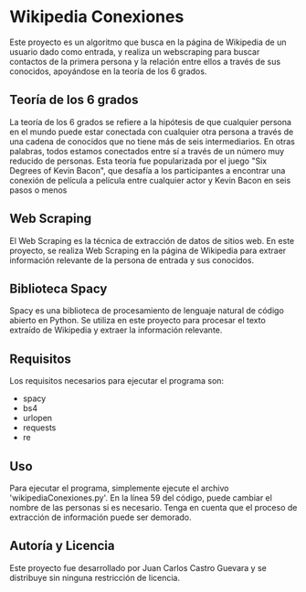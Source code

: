 # Wikipedia Conexiones

Este proyecto es un algoritmo que busca en la página de Wikipedia de un usuario dado como entrada, y realiza un webscraping para buscar contactos de la primera persona y la relación entre ellos a través de sus conocidos, apoyándose en la teoría de los 6 grados.

## Teoría de los 6 grados

La teoría de los 6 grados se refiere a la hipótesis de que cualquier persona en el mundo puede estar conectada con cualquier otra persona a través de una cadena de conocidos que no tiene más de seis intermediarios. En otras palabras, todos estamos conectados entre sí a través de un número muy reducido de personas. Esta teoría fue popularizada por el juego "Six Degrees of Kevin Bacon", que desafía a los participantes a encontrar una conexión de película a película entre cualquier actor y Kevin Bacon en seis pasos o menos

## Web Scraping

El Web Scraping es la técnica de extracción de datos de sitios web. En este proyecto, se realiza Web Scraping en la página de Wikipedia para extraer información relevante de la persona de entrada y sus conocidos.

## Biblioteca Spacy

Spacy es una biblioteca de procesamiento de lenguaje natural de código abierto en Python. Se utiliza en este proyecto para procesar el texto extraído de Wikipedia y extraer la información relevante.

## Requisitos
Los requisitos necesarios para ejecutar el programa son:

- spacy
- bs4
- urlopen
- requests
- re

## Uso

Para ejecutar el programa, simplemente ejecute el archivo 'wikipediaConexiones.py'. En la línea 59 del código, puede cambiar el nombre de las personas si es necesario. Tenga en cuenta que el proceso de extracción de información puede ser demorado.

## Autoría y Licencia

Este proyecto fue desarrollado por Juan Carlos Castro Guevara y se distribuye sin ninguna restricción de licencia.


